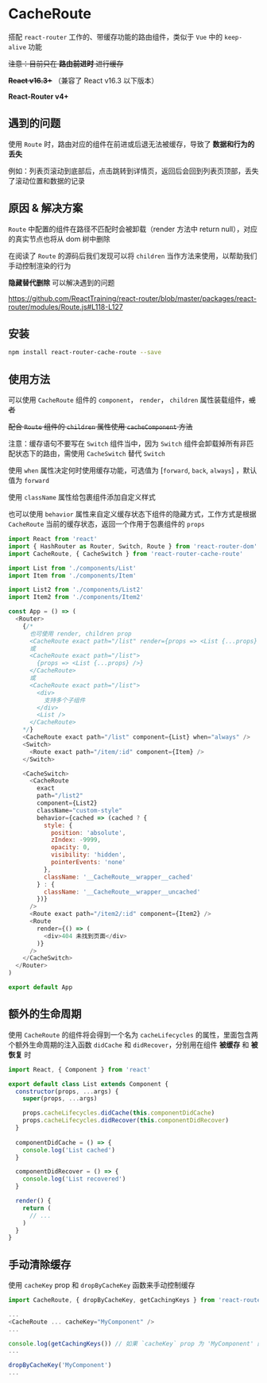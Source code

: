 # CacheRoute

搭配 `react-router` 工作的、带缓存功能的路由组件，类似于 `Vue` 中的 `keep-alive` 功能

~~注意：目前只在 **路由前进时** 进行缓存~~

~~**React v16.3+**~~ （兼容了 React v16.3 以下版本）

**React-Router v4+**

## 遇到的问题

使用 `Route` 时，路由对应的组件在前进或后退无法被缓存，导致了 **数据和行为的丢失**

例如：列表页滚动到底部后，点击跳转到详情页，返回后会回到列表页顶部，丢失了滚动位置和数据的记录

## 原因 & 解决方案

`Route` 中配置的组件在路径不匹配时会被卸载（render 方法中 return null），对应的真实节点也将从 dom 树中删除

在阅读了 `Route` 的源码后我们发现可以将 `children` 当作方法来使用，以帮助我们手动控制渲染的行为

**隐藏替代删除** 可以解决遇到的问题

https://github.com/ReactTraining/react-router/blob/master/packages/react-router/modules/Route.js#L118-L127

## 安装

```bash
npm install react-router-cache-route --save
```

## 使用方法

可以使用 `CacheRoute` 组件的 `component`， `render`， `children` 属性装载组件，~~或者~~

~~配合 `Route` 组件的 `children` 属性使用 `cacheComponent` 方法~~

注意：缓存语句不要写在 `Switch` 组件当中，因为 `Switch` 组件会卸载掉所有非匹配状态下的路由，需使用 `CacheSwitch` 替代 `Switch`

使用 `when` 属性决定何时使用缓存功能，可选值为 [`forward`, `back`, `always`] ，默认值为 `forward`

使用 `className` 属性给包裹组件添加自定义样式

也可以使用 `behavior` 属性来自定义缓存状态下组件的隐藏方式，工作方式是根据 `CacheRoute` 当前的缓存状态，返回一个作用于包裹组件的 `props`

```javascript
import React from 'react'
import { HashRouter as Router, Switch, Route } from 'react-router-dom'
import CacheRoute, { CacheSwitch } from 'react-router-cache-route'

import List from './components/List'
import Item from './components/Item'

import List2 from './components/List2'
import Item2 from './components/Item2'

const App = () => (
  <Router>
    {/*
      也可使用 render, children prop
      <CacheRoute exact path="/list" render={props => <List {...props} />} />
      或
      <CacheRoute exact path="/list">
        {props => <List {...props} />}
      </CacheRoute>
      或
      <CacheRoute exact path="/list">
        <div>
          支持多个子组件
        </div>
        <List />
      </CacheRoute>
    */}
    <CacheRoute exact path="/list" component={List} when="always" /> 
    <Switch>
      <Route exact path="/item/:id" component={Item} />
    </Switch>

    <CacheSwitch>
      <CacheRoute 
        exact 
        path="/list2" 
        component={List2} 
        className="custom-style"
        behavior={cached => (cached ? {
          style: {
            position: 'absolute',
            zIndex: -9999,
            opacity: 0,
            visibility: 'hidden',
            pointerEvents: 'none'
          },
          className: '__CacheRoute__wrapper__cached'
        } : {
          className: '__CacheRoute__wrapper__uncached'
        })}
      />
      <Route exact path="/item2/:id" component={Item2} />
      <Route
        render={() => (
          <div>404 未找到页面</div>
        )}
      />
    </CacheSwitch>
  </Router>
)

export default App
```

## 额外的生命周期

使用 `CacheRoute` 的组件将会得到一个名为 `cacheLifecycles` 的属性，里面包含两个额外生命周期的注入函数 `didCache` 和 `didRecover`，分别用在组件 **被缓存** 和 **被恢复** 时

```javascript
import React, { Component } from 'react'

export default class List extends Component {
  constructor(props, ...args) {
    super(props, ...args)

    props.cacheLifecycles.didCache(this.componentDidCache)
    props.cacheLifecycles.didRecover(this.componentDidRecover)
  }
  
  componentDidCache = () => {
    console.log('List cached')
  }

  componentDidRecover = () => {
    console.log('List recovered')
  }

  render() {
    return (
      // ...
    )
  }
}

```

## 手动清除缓存

使用 `cacheKey` prop 和 `dropByCacheKey` 函数来手动控制缓存

```javascript
import CacheRoute, { dropByCacheKey, getCachingKeys } from 'react-router-cache-route'

...
<CacheRoute ... cacheKey="MyComponent" />
...

console.log(getCachingKeys()) // 如果 `cacheKey` prop 为 'MyComponent' 的缓存路由已处于缓存状态，将得到 ['MyComponent']
...

dropByCacheKey('MyComponent')
...
```
